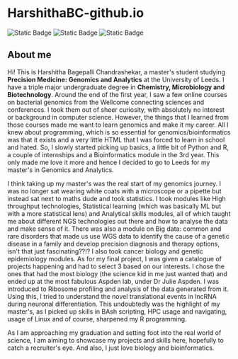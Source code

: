 # HarshithaBC-github.io
![Static Badge](https://img.shields.io/badge/Genomics-red)
![Static Badge](https://img.shields.io/badge/MachineLearning-blue)
![Static Badge](https://img.shields.io/badge/MolecularBiology-green)

## **About me**

Hi! This is Harshitha Bagepalli Chandrashekar, a master's student studying  **Precision Medicine: Genomics and Analytics** at the University of Leeds. I have a triple major undergraduate degree in **Chemistry, Microbiology and Biotechnology**. Around the end of the first year, I saw a few online courses on bacterial genomics from the Wellcome connecting sciences and conferences. I took them out of sheer curiosity, with absolutely no interest or background in computer science. However, the things that I learned from those courses made me want to learn genomics and make it my career. All I knew about programming, which is so essential for genomics/bioinformatics was that it exists and a very little HTML that I was forced to learn in school and hated.  So, I slowly started picking up basics, a little bit of Python and R, a couple of internships and a Bioinformatics module in the 3rd year. This only made me love it more and hence I decided to go to Leeds for my master's in Genomics and Analytics. 

I think taking up my master's was the real start of my genomics journey. I was no longer sat wearing white coats with a microscope or a pipette but instead sat next to maths dude and took statistics. I took modules like High throughput technologies, Statistical learning (which was basically ML but with a more statistical lens) and Analytical skills modules, all of which taught me about different NGS technologies out there and how to analyse the data and make sense of it. There was also a module on Big data: common and rare disorders that made us use WGS data to identify the cause of a genetic disease in a family and develop precision diagnosis and therapy options, isn't that just fascinating??!? I also took cancer biology and genetic epidemiology modules. As for my final project, I was given a catalogue of projects happening and had to select 3 based on our interests. I chose the ones that had the most biology (the science kid in me just wanted that) and ended up at the most fabulous Aspden lab, under Dr Julie Aspden. I was introduced to Ribosome profiling and analysis of the data generated from it. Using this, I tried to understand the novel translational events in lncRNA during neuronal differentiation. This undoubtedly was the highlight of my master's, as I picked up skills in BAsh scripting, HPC usage and navigating, usage of Linux and of course, sharpened my R programming. 

As I am approaching my graduation and setting foot into the real world of science, I am aiming to showcase my projects and skills here, hopefully to catch a recruiter's eye. And also, I just love biology and bioinformatics. 




